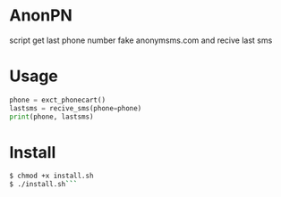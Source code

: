 # AnonPN
 script get last phone number fake anonymsms.com and recive last sms 

# Usage

```python
phone = exct_phonecart()
lastsms = recive_sms(phone=phone)
print(phone, lastsms)
```

# Install
```bash
$ chmod +x install.sh 
$ ./install.sh```